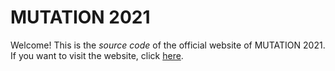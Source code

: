 # MUTATION 2021

Welcome! This is the _source_ _code_ of the official website of MUTATION
2021. If you want to visit the website, click
[here](https://mutation-workshop.github.io/2021).
